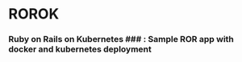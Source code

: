 # ROROK #

### Ruby on Rails on Kubernetes ### : Sample ROR app with docker and kubernetes deployment